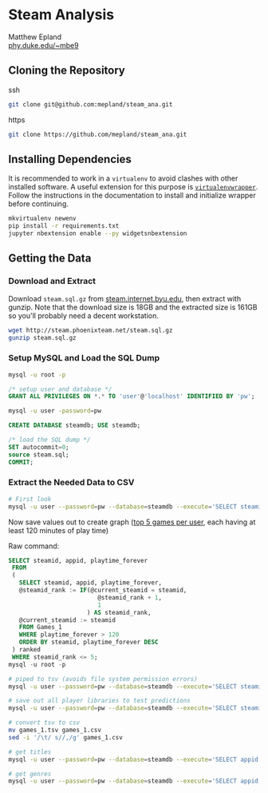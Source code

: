 # Steam Analysis
Matthew Epland  
[phy.duke.edu/~mbe9](http://www.phy.duke.edu/~mbe9)  

## Cloning the Repository
ssh  
```bash
git clone git@github.com:mepland/steam_ana.git
```

https  
```bash
git clone https://github.com/mepland/steam_ana.git
```
## Installing Dependencies
It is recommended to work in a `virtualenv` to avoid clashes with other installed software. A useful extension for this purpose is [`virtualenvwrapper`](https://virtualenvwrapper.readthedocs.io/en/latest/). Follow the instructions in the documentation to install and initialize wrapper before continuing.  

```bash
mkvirtualenv newenv
pip install -r requirements.txt
jupyter nbextension enable --py widgetsnbextension
```

## Getting the Data
### Download and Extract
Download `steam.sql.gz` from [steam.internet.byu.edu](http://steam.internet.byu.edu/), then extract with gunzip. Note that the download size is 18GB and the extracted size is 161GB so you'll probably need a decent workstation.

```bash
wget http://steam.phoenixteam.net/steam.sql.gz
gunzip steam.sql.gz
```

### Setup MySQL and Load the SQL Dump
```bash
mysql -u root -p
```
```sql
/* setup user and database */
GRANT ALL PRIVILEGES ON *.* TO 'user'@'localhost' IDENTIFIED BY 'pw';
```
```bash
mysql -u user -password=pw
```
```sql
CREATE DATABASE steamdb; USE steamdb;

/* load the SQL dump */
SET autocommit=0;
source steam.sql;
COMMIT;
```

### Extract the Needed Data to CSV
```bash
# First look
mysql -u user --password=pw --database=steamdb --execute='SELECT steamid, appid, playtime_forever FROM Games_1 WHERE playtime_forever > 120 LIMIT 50;' -q -n -B -r > test_out.tsv
```

Now save values out to create graph ([top 5 games per user](https://www.databasejournal.com/features/mysql/selecting-the-top-n-results-by-group-in-mysql.html), each having at least 120 minutes of play time)  

Raw command:  

```sql
SELECT steamid, appid, playtime_forever
 FROM
 (
   SELECT steamid, appid, playtime_forever,
   @steamid_rank := IF(@current_steamid = steamid,
                         @steamid_rank + 1,
                         1
                      ) AS steamid_rank,
   @current_steamid := steamid
   FROM Games_1
   WHERE playtime_forever > 120
   ORDER BY steamid, playtime_forever DESC
 ) ranked
 WHERE steamid_rank <= 5;
mysql -u root -p
```
```bash
# piped to tsv (avoids file system permission errors)
mysql -u user --password=pw --database=steamdb --execute='SELECT steamid, appid, playtime_forever FROM ( SELECT steamid, appid, playtime_forever, @steamid_rank := IF(@current_steamid = steamid, @steamid_rank + 1, 1) AS steamid_rank, @current_steamid := steamid FROM Games_1 WHERE playtime_forever > 120 ORDER BY steamid, playtime_forever DESC) ranked WHERE steamid_rank <= 5' -q -n -B -r > games_1.tsv

# save out all player libraries to test predictions
mysql -u user --password=pw --database=steamdb --execute='SELECT steamid, appid, playtime_forever FROM Games_1 ORDER BY steamid;' -q -n -B -r > all_players.csv

# convert tsv to csv
mv games_1.tsv games_1.csv
sed -i '/\t/ s//,/g' games_1.csv

# get titles
mysql -u user --password=pw --database=steamdb --execute='SELECT appid, Title FROM App_ID_Info WHERE Type = "game";' -q -n -B -r > app_title.csv && sed -i '/\t/ s//,/g' app_title.csv

# get genres
mysql -u user --password=pw --database=steamdb --execute='SELECT appid, Genre FROM Games_Genres;' -q -n -B -r > app_genres.csv && sed -i '/\t/ s//,/g' app_genres.csv
```
